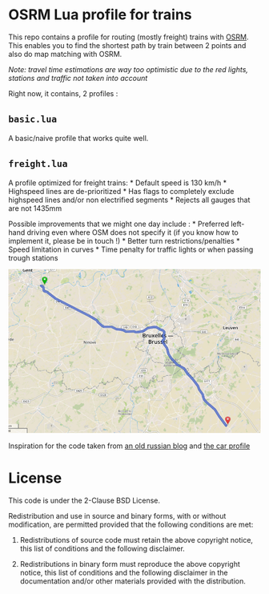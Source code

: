 # OSRM Lua profile for trains

This repo contains a profile for routing (mostly freight) trains with [OSRM](http://project-osrm.org/). This enables you to find the shortest path by train between 2 points and also do map matching with OSRM.

*Note: travel time estimations are way too optimistic due to the red lights, stations and traffic not taken into account*

Right now, it contains, 2 profiles :

## `basic.lua`
A basic/naive profile that works quite well.

## `freight.lua`
A profile optimized for freight trains:
    * Default speed is 130 km/h
    * Highspeed lines are de-prioritized
    * Has flags to completely exclude highspeed lines and/or non electrified segments
    * Rejects all gauges that are not 1435mm

Possible improvements that we might one day include :
    * Preferred left-hand driving even where OSM does not specify it (if you know how to implement it, please be in touch !)
    * Better turn restrictions/penalties
    * Speed limitation in curves
    * Time penalty for traffic lights or when passing trough stations

![screenshot of the demo](.screenshot.png)


Inspiration for the code taken from [an old russian blog](https://web.archive.org/web/20170608052036/http://flexnst.ru/2015/11/20/osrm-railway-profile/) and [the car profile](https://github.com/Project-OSRM/osrm-backend/blob/master/profiles/car.lua)

# License

This code is under the 2-Clause BSD License.

Redistribution and use in source and binary forms, with or without modification, are permitted provided that the following conditions are met:

1. Redistributions of source code must retain the above copyright notice, this list of conditions and the following disclaimer.

2. Redistributions in binary form must reproduce the above copyright notice, this list of conditions and the following disclaimer in the documentation and/or other materials provided with the distribution.

